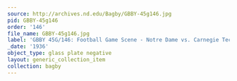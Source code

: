```yaml
---
source: http://archives.nd.edu/Bagby/GBBY-45g146.jpg
pid: GBBY-45g146
order: '146'
file_name: GBBY-45g146.jpg
label: 'GBBY 45G/146: Football Game Scene - Notre Dame vs. Carnegie Tech - 1936'
_date: '1936'
object_type: glass plate negative
layout: generic_collection_item
collection: bagby
---
```

